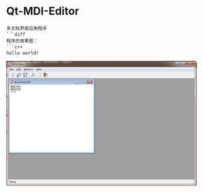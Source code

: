 # Qt-MDI-Editor
```
多文档界面应用程序
```diff
程序的效果图：  
```c++
hello world!
```  
![image](https://github.com/DAOTI/Qt-MDI-Editor/blob/master/image/%E6%95%88%E6%9E%9C%E5%9B%BE.png)
